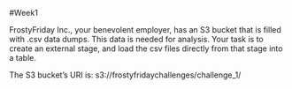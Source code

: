 #Week1

FrostyFriday Inc., your benevolent employer, has an S3 bucket that is filled with .csv data dumps. This data is needed for analysis. Your task is to create an external stage, and load the csv files directly from that stage into a table.

The S3 bucket’s URI is: s3://frostyfridaychallenges/challenge_1/

